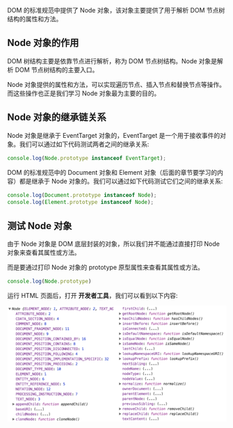 DOM 的标准规范中提供了 Node 对象，该对象主要提供了用于解析 DOM 节点树结构的属性和方法。

## Node 对象的作用

DOM 树结构主要是依靠节点进行解析，称为 DOM 节点树结构。Node 对象是解析 DOM 节点树结构的主要入口。

Node 对象提供的属性和方法，可以实现遍历节点、插入节点和替换节点等操作。而这些操作也正是我们学习 Node 对象最为主要的目的。

## Node 对象的继承链关系

Node 对象是继承于 EventTarget 对象的，EventTarget 是一个用于接收事件的对象。我们可以通过如下代码测试两者之间的继承关系:

```javascript
console.log(Node.prototype instanceof EventTarget);
```

DOM 的标准规范中的 Document 对象和 Element 对象（后面的章节要学习的内容）都是继承于 Node 对象的。我们可以通过如下代码测试它们之间的继承关系:

```javascript
console.log(Document.prototype instanceof Node);
console.log(Element.prototype instanceof Node);
```

## 测试 Node 对象

由于 Node 对象是 DOM 底层封装的对象，所以我们并不能通过直接打印 Node 对象来查看其属性或方法。

而是要通过打印 Node 对象的 prototype 原型属性来查看其属性或方法。

```javascript
console.log(Node.prototype)
```

运行 HTML 页面后，打开 **开发者工具**，我们可以看到以下内容:

![](images/chapter3/01.png)
